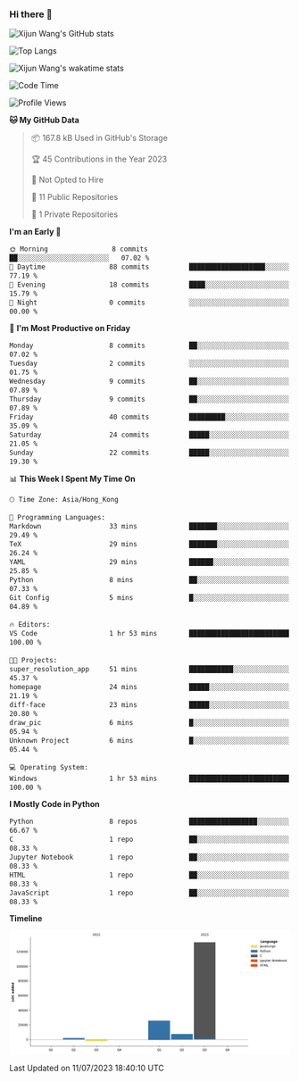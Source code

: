 ### Hi there 👋

![Xijun Wang's GitHub stats](https://github-readme-stats.vercel.app/api?username=kopper-xdu&show_icons=true&bg_color=00000000)

![Top Langs](https://github-readme-stats.vercel.app/api/top-langs/?username=kopper-xdu&size_weight=0.5&count_weight=0.5&exclude_repo=homepage,kopper-xdu.github.io&layout=compact)

![Xijun Wang's wakatime stats](https://github-readme-stats.vercel.app/api/wakatime?username=kopper-xdu)

<!--START_SECTION:waka-->
![Code Time](http://img.shields.io/badge/Code%20Time-1%20hr%2053%20mins-blue)

![Profile Views](http://img.shields.io/badge/Profile%20Views-93-blue)

**🐱 My GitHub Data** 

> 📦 167.8 kB Used in GitHub's Storage 
 > 
> 🏆 45 Contributions in the Year 2023
 > 
> 🚫 Not Opted to Hire
 > 
> 📜 11 Public Repositories 
 > 
> 🔑 1 Private Repositories 
 > 
**I'm an Early 🐤** 

```text
🌞 Morning                8 commits           ██░░░░░░░░░░░░░░░░░░░░░░░   07.02 % 
🌆 Daytime                88 commits          ███████████████████░░░░░░   77.19 % 
🌃 Evening                18 commits          ████░░░░░░░░░░░░░░░░░░░░░   15.79 % 
🌙 Night                  0 commits           ░░░░░░░░░░░░░░░░░░░░░░░░░   00.00 % 
```
📅 **I'm Most Productive on Friday** 

```text
Monday                   8 commits           ██░░░░░░░░░░░░░░░░░░░░░░░   07.02 % 
Tuesday                  2 commits           ░░░░░░░░░░░░░░░░░░░░░░░░░   01.75 % 
Wednesday                9 commits           ██░░░░░░░░░░░░░░░░░░░░░░░   07.89 % 
Thursday                 9 commits           ██░░░░░░░░░░░░░░░░░░░░░░░   07.89 % 
Friday                   40 commits          █████████░░░░░░░░░░░░░░░░   35.09 % 
Saturday                 24 commits          █████░░░░░░░░░░░░░░░░░░░░   21.05 % 
Sunday                   22 commits          █████░░░░░░░░░░░░░░░░░░░░   19.30 % 
```


📊 **This Week I Spent My Time On** 

```text
🕑︎ Time Zone: Asia/Hong_Kong

💬 Programming Languages: 
Markdown                 33 mins             ███████░░░░░░░░░░░░░░░░░░   29.49 % 
TeX                      29 mins             ███████░░░░░░░░░░░░░░░░░░   26.24 % 
YAML                     29 mins             ██████░░░░░░░░░░░░░░░░░░░   25.85 % 
Python                   8 mins              ██░░░░░░░░░░░░░░░░░░░░░░░   07.33 % 
Git Config               5 mins              █░░░░░░░░░░░░░░░░░░░░░░░░   04.89 % 

🔥 Editors: 
VS Code                  1 hr 53 mins        █████████████████████████   100.00 % 

🐱‍💻 Projects: 
super_resolution_app     51 mins             ███████████░░░░░░░░░░░░░░   45.37 % 
homepage                 24 mins             █████░░░░░░░░░░░░░░░░░░░░   21.19 % 
diff-face                23 mins             █████░░░░░░░░░░░░░░░░░░░░   20.80 % 
draw_pic                 6 mins              █░░░░░░░░░░░░░░░░░░░░░░░░   05.94 % 
Unknown Project          6 mins              █░░░░░░░░░░░░░░░░░░░░░░░░   05.44 % 

💻 Operating System: 
Windows                  1 hr 53 mins        █████████████████████████   100.00 % 
```

**I Mostly Code in Python** 

```text
Python                   8 repos             █████████████████░░░░░░░░   66.67 % 
C                        1 repo              ██░░░░░░░░░░░░░░░░░░░░░░░   08.33 % 
Jupyter Notebook         1 repo              ██░░░░░░░░░░░░░░░░░░░░░░░   08.33 % 
HTML                     1 repo              ██░░░░░░░░░░░░░░░░░░░░░░░   08.33 % 
JavaScript               1 repo              ██░░░░░░░░░░░░░░░░░░░░░░░   08.33 % 
```



**Timeline**

![Lines of Code chart](https://raw.githubusercontent.com/kopper-xdu/kopper-xdu/main/assets/bar_graph.png)


 Last Updated on 11/07/2023 18:40:10 UTC
<!--END_SECTION:waka-->

<!--
**kopper-xdu/kopper-xdu** is a ✨ _special_ ✨ repository because its `README.md` (this file) appears on your GitHub profile.

Here are some ideas to get you started:

- 🔭 I’m currently working on ...
- 🌱 I’m currently learning ...
- 👯 I’m looking to collaborate on ...
- 🤔 I’m looking for help with ...
- 💬 Ask me about ...
- 📫 How to reach me: ...
- 😄 Pronouns: ...
- ⚡ Fun fact: ...
-->
